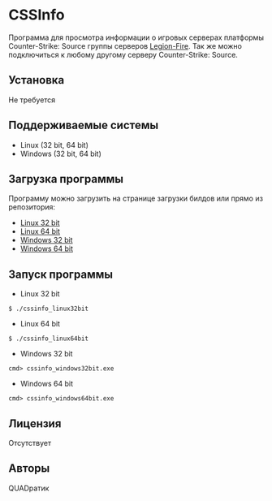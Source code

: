 # CSSInfo

Программа для просмотра информации о игровых серверах платформы Counter-Strike: Source группы серверов [Legion-Fire](https://legion-fire.ru/).
Так же можно подключиться к любому другому серверу Counter-Strike: Source.


## Установка

Не требуется

## Поддерживаемые системы

* Linux (32 bit, 64 bit)
* Windows (32 bit, 64 bit)

## Загрузка программы

Программу можно загрузить на странице загрузки билдов или прямо из репозитория:

* [Linux 32 bit](https://github.com/oripio/cssinfo/blob/master/cssinfo_linux32bit)
* [Linux 64 bit](https://github.com/oripio/cssinfo/blob/master/cssinfo_linux64bit)
* [Windows 32 bit](https://github.com/oripio/cssinfo/blob/master/cssinfo_windows32bit.exe)
* [Windows 64 bit](https://github.com/oripio/cssinfo/blob/master/cssinfo_windows64bit.exe)

## Запуск программы

* Linux 32 bit

```
$ ./cssinfo_linux32bit
```

* Linux 64 bit

```
$ ./cssinfo_linux64bit
```

* Windows 32 bit

```
cmd> cssinfo_windows32bit.exe
```

* Windows 64 bit

```
cmd> cssinfo_windows64bit.exe
```

## Лицензия

Отсутствует

## Авторы

QUADратик

